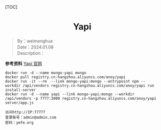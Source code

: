 [TOC]

<h1 align="center">Yapi</h1>

> By：weimenghua  
> Date：2024.01.08  
> Description：  

**参考资料**
[Yapi 官网](http://yapi.mglicai.com/)



```
docker run -d --name mongo-yapi mongo
docker pull registry.cn-hangzhou.aliyuncs.com/anoy/yapi
docker run -it --rm  --link mongo-yapi:mongo --entrypoint npm --workdir /api/vendors registry.cn-hangzhou.aliyuncs.com/anoy/yapi run install-server
docker run -d --name yapi --link mongo-yapi:mongo --workdir /api/vendors -p 7777:3000 registry.cn-hangzhou.aliyuncs.com/anoy/yapi server/app.js

访问http://IP:77777
登录账号：admin@admin.com
密码：ymfe.org
```
